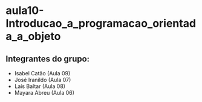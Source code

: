 # aula10-Introducao_a_programacao_orientada_a_objeto
## Integrantes do grupo:
- Isabel Catão (Aula 09)
- José Iranildo (Aula 07)
- Laís Baltar (Aula 08)
- Mayara Abreu (Aula 06)
